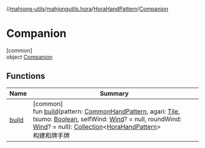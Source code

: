 //[mahjong-utils](../../../../index.md)/[mahjongutils.hora](../../index.md)/[HoraHandPattern](../index.md)/[Companion](index.md)

# Companion

[common]\
object [Companion](index.md)

## Functions

| Name | Summary |
|---|---|
| [build](build.md) | [common]<br>fun [build](build.md)(pattern: [CommonHandPattern](../../../mahjongutils.models.hand/-common-hand-pattern/index.md), agari: [Tile](../../../mahjongutils.models/-tile/index.md), tsumo: [Boolean](https://kotlinlang.org/api/latest/jvm/stdlib/kotlin/-boolean/index.html), selfWind: [Wind](../../../mahjongutils.models/-wind/index.md)? = null, roundWind: [Wind](../../../mahjongutils.models/-wind/index.md)? = null): [Collection](https://kotlinlang.org/api/latest/jvm/stdlib/kotlin.collections/-collection/index.html)&lt;[HoraHandPattern](../index.md)&gt;<br>构建和牌手牌 |
